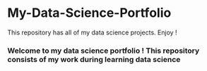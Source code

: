 # My-Data-Science-Portfolio
This repository has  all of my data science projects. Enjoy !

### Welcome to my data science portfolio ! This repository consists of my work during learning data science  
